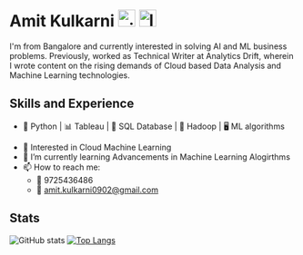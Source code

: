 # Amit Kulkarni [<img src='https://cdn.jsdelivr.net/npm/simple-icons@3.0.1/icons/github.svg' alt='github' height='30'>](https://github.com/amit0902)  [<img src='https://cdn.jsdelivr.net/npm/simple-icons@3.0.1/icons/linkedin.svg' alt='linkedin' height='30'>](https://www.linkedin.com/in/https://www.linkedin.com/in/amitkulkarni09//)

I'm from Bangalore and currently interested in solving AI and ML business problems. Previously, worked as Technical Writer at Analytics Drift, wherein I wrote content on the rising demands of Cloud based Data Analysis and Machine Learning technologies.

## Skills and Experience
* 🐍 Python | 📊 Tableau | 📁 SQL Database | 🐘 Hadoop | 🖥️ ML algorithms

- 🔭 Interested in Cloud Machine Learning 
- 🌱 I’m currently learning Advancements in Machine Learning Alogirthms 
- 📫 How to reach me: 
   -  📱 9725436486
   -  📩 amit.kulkarni0902@gmail.com

## Stats
![GitHub stats](https://github-readme-stats.vercel.app/api?username=amit0902&show_icons=true) [![Top Langs](https://github-readme-stats.vercel.app/api/top-langs/?username=amit0902)](https://github.com/amit0902/github-readme-stats)
